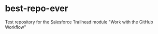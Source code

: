 # best-repo-ever
Test repository for the Salesforce Trailhead module "Work with the GitHub Workflow"
